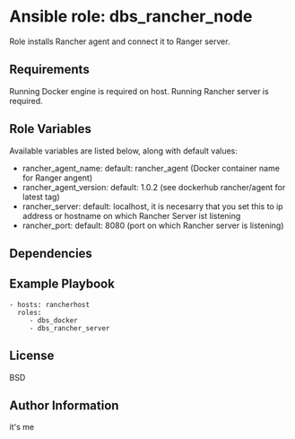 Ansible role: dbs_rancher_node
=========

Role installs Rancher agent and connect it to Ranger server.

Requirements
------------

Running Docker engine is required on host.
Running Rancher server is required.


Role Variables
--------------

Available variables are listed below, along with default values:

* rancher_agent_name: default: rancher_agent (Docker container name for Ranger angent)
* rancher_agent_version:  default: 1.0.2  (see dockerhub rancher/agent for latest tag)
* rancher_server: default: localhost, it is necesarry that you set this to ip address or hostname on which Rancher Server ist listening
* rancher_port: default: 8080 (port on which Rancher server is listening)

Dependencies
------------

Example Playbook
----------------

    - hosts: rancherhost
      roles:
         - dbs_docker
         - dbs_rancher_server

License
-------

BSD

Author Information
------------------
it's me
